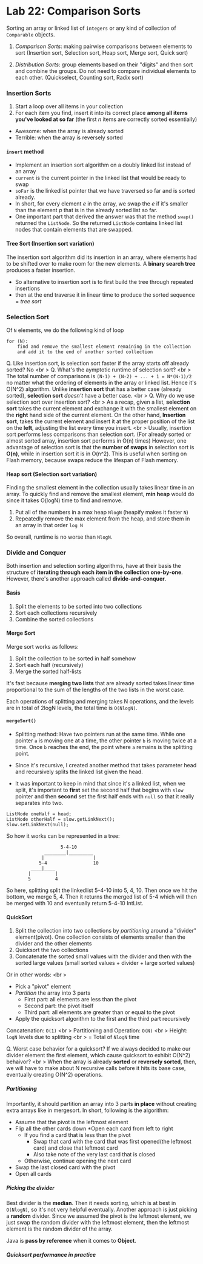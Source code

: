 Lab 22: Comparison Sorts
===

Sorting an array or linked list of ```integers``` or any kind of collection of ```Comparable``` objects.

1. *Comparison Sorts*: making pairwise comparisons between elements to sort (Insertion sort, Selection sort, Heap sort, Merge sort, Quick sort)

2. *Distribution Sorts*: group elements based on their "digits" and then sort and combine the groups. Do not need to compare individual elements to each other. (Quickselect, Counting sort, Radix sort)

### Insertion Sorts
1. Start a loop over all items in your collection
2. For each item you find, insert it into its correct place **among all items you've looked at so far** (the first *n* items are correctly sorted essentially)

* Awesome: when the array is already sorted
* Terrible: when the array is reversely sorted

#### ```insert``` method
* Implement an insertion sort algorithm on a doubly linked list instead of an array
* ```current``` is the current pointer in the linked list that would be ready to swap
* ```soFar``` is the linkedlist pointer that we have traversed so far and is sorted already.
* In short, for every element *e* in the array, we swap the *e* if it's smaller than the element *p* that is in the already sorted list so far.
* One important part that derived the answer was that the method ```swap()``` returned the ```ListNode```. So the returned ```ListNode``` contains linked list nodes that contain elements that are swapped.

#### Tree Sort (Insertion sort variation)
The insertion sort algorithm did its insertion in an array, where elements had to be shifted over to make room for the new elements. A **binary search tree** produces a faster insertion. 

* So alternative to insertion sort is to first build the tree through repeated insertions
* then at the end traverse it in linear time to produce the sorted sequence
= *tree sort*

### Selection Sort
Of ```N``` elements, we do the following kind of loop
```
for (N):
    find and remove the smallest element remaining in the collection
    and add it to the end of another sorted collection
```

Q. Like insertion sort, is selection sort faster if the array starts off already sorted? No <br \>
Q. What's the aymptotic runtime of selection sort? <br \>
The total number of comparisons is ```(N-1) + (N-2) + ... + 1 = N*(N-1)/2``` no matter what the ordering of elements in the array or linked list. Hence it's O(N^2) algorithm. Unlike **insertion sort** that has a better case (already sorted), **selection sort** *doesn't* have a better case. <br \>
Q. Why do we use selection sort over insertion sort? <br \>
As a recap, given a list, **selection sort** takes the current element and exchange it with the smallest element on the **right** hand side of the current element. On the other hand, **Insertion sort**, takes the current element and insert it at the proper position of the list on the **left**, adjusting the list every time you insert. <br \>
Usually, insertion sort performs less comparisons than selection sort. (For already sorted or almost sorted array, insertion sort performs in O(n) times) However, one advantage of selection sort is that the **number of swaps** in selection sort is **O(n)**, while in insertion sort it is in O(n^2). This is useful when sorting on Flash memory, because swaps reduce the lifespan of Flash memory.

#### Heap sort (Selection sort variation)
Finding the smallest element in the collection usually takes linear time in an array. To quickly find and remove the smallest element, **min heap** would do since it takes O(logN) time to find and remove. 

1. Put all of the numbers in a max heap ```NlogN``` (heapify makes it faster ```N```)
2. Repeatedly remove the max element from the heap, and store them in an array in that order ```log N```

So overall, runtime is no worse than ```NlogN```. 

### Divide and Conquer
Both insertion and selection sorting algorithms, have at their basis the structure of **iterating through each item in the collection one-by-one**. However, there's another approach called **divide-and-conquer**. 

#### Basis

1. Split the elements to be sorted into two collections
2. Sort each collections recursively
3. Combine the sorted collections

#### Merge Sort
Merge sort works as follows:

1. Split the collection to be sorted in half somehow
2. Sort each half (recursively)
3. Merge the sorted half-lists

It's fast because **merging two lists** that are already sorted takes linear time proportional to the sum of the lengths of the two lists in the worst case.

Each operations of splitting and merging takes N operations, and the levels are in total of 2logN levels, the total time is ```O(NlogN)```.

#### ```mergeSort()```
* Splitting method: Have two pointers run at the same time. While one pointer ```a``` is moving one at a time, the other pointer ```b``` is moving twice at a time. Once ```b``` reaches the end, the point where ```a``` remains is the splitting point.

* Since it's recursive, I created another method that takes parameter head and recursively splits the linked list given the head. 

* It was important to keep in mind that since it's a linked list, when we split, it's important to **first** set the second half that begins with ```slow``` pointer and then **second** set the first half ends with ```null``` so that it really separates into two. 

```
ListNode oneHalf = head;
ListNode otherHalf = slow.getLinkNext();
slow.setLinkNext(null);
```

So how it works can be represented in a tree:

```
                    5-4-10
              ________|_________
             |                  |
            5-4                 10
         ____|____              
        |         |
        5         4 
```

So here, splitting split the linkedlist 5-4-10 into 5, 4, 10. Then once we hit the bottom, we merge 5, 4. Then it returns the merged list of 5-4 which will then be merged with 10 and eventually return 5-4-10 IntList.

#### QuickSort
1. Split the collection into two collections by *partitioning* around a "divider" element(pivot). One collection consists of elements smaller than the divider and the other elements 
2. Quicksort the two collections
3. Concatenate the sorted small values with the divider and then with the sorted large values (small sorted values + divider + large sorted values) 

Or in other words: <br \>
* Pick a "pivot" element
* *Partition* the array into 3 parts
    * First part: all elements are less than the pivot
    * Second part: the pivot itself
    * Third part: all elements are greater than or equal to the pivot
* Apply the quicksort algorithm to the first and the third part recursively


Concatenation: ```O(1)``` <br \>
Partitioning and Operation: ```O(N)``` <br \>
Height: ```logN``` levels due to splitting <br \>
= Total of ```NlogN``` time

Q. Worst case behavior for a quicksort? If we always decided to make our divider element the first element, which cause quicksort to exhibit O(N^2) behaivor? <br \>
When the array is already **sorted** or **reversely sorted**, then, we will have to make about N recursive calls before it hits its base case, eventually creating O(N^2) operations.

##### Partitioning
Importantly, it should partition an array into 3 parts **in place** without creating extra arrays like in mergesort. In short, following is the algorithm:

* Assume that the pivot is the leftmost element
* Flip all the other cards down
*Open each card from left to right
    * If you find a card that is less than the pivot
        * Swap that card with the card that was first opened(the leftmost card) and close that leftmost card
        * Also take note of the very last card that is closed
    * Otherwise, continue opening the next card 
* Swap the last closed card with the pivot
* Open all cards

##### Picking the divider
Best divider is the **median**. Then it needs sorting, which is at best in ```O(NlogN)```, so it's not very helpful eventually. Another approach is just picking a **random** divider. Since we assumed the pivot is the leftmost element, we just swap the random divider with the leftmost element, then the leftmost element is the random divider of the array.

Java is **pass by reference** when it comes to **Object**.

##### Quicksort performance in practice












